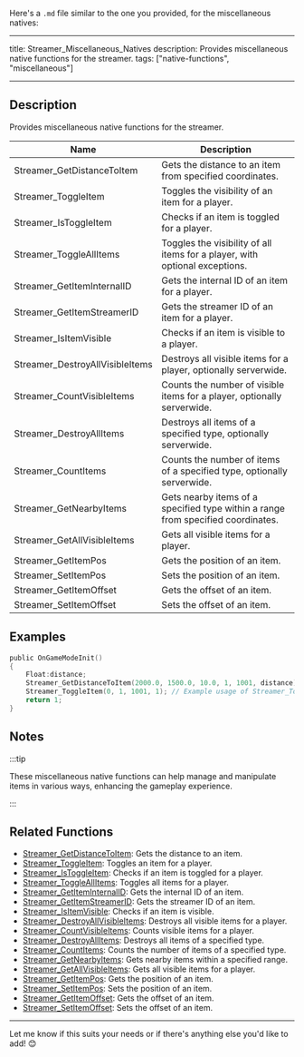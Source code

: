 Here's a `.md` file similar to the one you provided, for the miscellaneous natives:

---

title: Streamer_Miscellaneous_Natives
description: Provides miscellaneous native functions for the streamer.
tags: ["native-functions", "miscellaneous"]

---

## Description

Provides miscellaneous native functions for the streamer.

| Name                         | Description                                                                                                              |
| ---------------------------- | ------------------------------------------------------------------------------------------------------------------------ |
| Streamer_GetDistanceToItem   | Gets the distance to an item from specified coordinates.                                                                  |
| Streamer_ToggleItem          | Toggles the visibility of an item for a player.                                                                           |
| Streamer_IsToggleItem        | Checks if an item is toggled for a player.                                                                                |
| Streamer_ToggleAllItems      | Toggles the visibility of all items for a player, with optional exceptions.                                               |
| Streamer_GetItemInternalID   | Gets the internal ID of an item for a player.                                                                             |
| Streamer_GetItemStreamerID   | Gets the streamer ID of an item for a player.                                                                             |
| Streamer_IsItemVisible       | Checks if an item is visible to a player.                                                                                 |
| Streamer_DestroyAllVisibleItems | Destroys all visible items for a player, optionally serverwide.                                                      |
| Streamer_CountVisibleItems   | Counts the number of visible items for a player, optionally serverwide.                                                   |
| Streamer_DestroyAllItems     | Destroys all items of a specified type, optionally serverwide.                                                            |
| Streamer_CountItems          | Counts the number of items of a specified type, optionally serverwide.                                                    |
| Streamer_GetNearbyItems      | Gets nearby items of a specified type within a range from specified coordinates.                                           |
| Streamer_GetAllVisibleItems  | Gets all visible items for a player.                                                                                      |
| Streamer_GetItemPos          | Gets the position of an item.                                                                                             |
| Streamer_SetItemPos          | Sets the position of an item.                                                                                             |
| Streamer_GetItemOffset       | Gets the offset of an item.                                                                                               |
| Streamer_SetItemOffset       | Sets the offset of an item.                                                                                               |

## Examples

```c
public OnGameModeInit()
{
    Float:distance;
    Streamer_GetDistanceToItem(2000.0, 1500.0, 10.0, 1, 1001, distance); // Example usage of Streamer_GetDistanceToItem.
    Streamer_ToggleItem(0, 1, 1001, 1); // Example usage of Streamer_ToggleItem.
    return 1;
}
```

## Notes

:::tip

These miscellaneous native functions can help manage and manipulate items in various ways, enhancing the gameplay experience.

:::

## Related Functions

- [Streamer_GetDistanceToItem](Streamer_GetDistanceToItem): Gets the distance to an item.
- [Streamer_ToggleItem](Streamer_ToggleItem): Toggles an item for a player.
- [Streamer_IsToggleItem](Streamer_IsToggleItem): Checks if an item is toggled for a player.
- [Streamer_ToggleAllItems](Streamer_ToggleAllItems): Toggles all items for a player.
- [Streamer_GetItemInternalID](Streamer_GetItemInternalID): Gets the internal ID of an item.
- [Streamer_GetItemStreamerID](Streamer_GetItemStreamerID): Gets the streamer ID of an item.
- [Streamer_IsItemVisible](Streamer_IsItemVisible): Checks if an item is visible.
- [Streamer_DestroyAllVisibleItems](Streamer_DestroyAllVisibleItems): Destroys all visible items for a player.
- [Streamer_CountVisibleItems](Streamer_CountVisibleItems): Counts visible items for a player.
- [Streamer_DestroyAllItems](Streamer_DestroyAllItems): Destroys all items of a specified type.
- [Streamer_CountItems](Streamer_CountItems): Counts the number of items of a specified type.
- [Streamer_GetNearbyItems](Streamer_GetNearbyItems): Gets nearby items within a specified range.
- [Streamer_GetAllVisibleItems](Streamer_GetAllVisibleItems): Gets all visible items for a player.
- [Streamer_GetItemPos](Streamer_GetItemPos): Gets the position of an item.
- [Streamer_SetItemPos](Streamer_SetItemPos): Sets the position of an item.
- [Streamer_GetItemOffset](Streamer_GetItemOffset): Gets the offset of an item.
- [Streamer_SetItemOffset](Streamer_SetItemOffset): Sets the offset of an item.

---

Let me know if this suits your needs or if there's anything else you'd like to add! 😊
